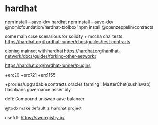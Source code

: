 # hardhat

npm install --save-dev hardhat
npm install --save-dev @nomicfoundation/hardhat-toolbox'
npm install @openzeppelin/contracts


some main case scenarious for solidity + mocha chai tests
https://hardhat.org/hardhat-runner/docs/guides/test-contracts

cloning mainnet with hardhat
https://hardhat.org/hardhat-network/docs/guides/forking-other-networks

https://hardhat.org/hardhat-runner/plugins


+erc20
+erc721
+erc1155

+proxies/upgradable contracts
oracles
farming : MasterChef(sushiswap)
flashloans
governance
assembly


defi:
    Compound
    uniswap
    aave
    balancer


@todo make default ts hardhat project

usefull:
https://swcregistry.io/